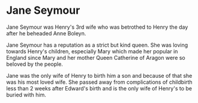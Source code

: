 # Jane Seymour

Jane Seymour was Henry's 3rd wife who was betrothed to Henry the day after he beheaded Anne Boleyn.

Jane Seymour has a reputation as a strict but kind queen. She was loving towards Henry's children, especially Mary which made her popular in England since Mary and her mother Queen Catherine of Aragon were so beloved by the people.

Jane was the only wife of Henry to birth him a son and because of that she was his most loved wife. She passed away from complications of childbirth less than 2 weeks after Edward's birth and is the only wife of Henry's to be buried with him.